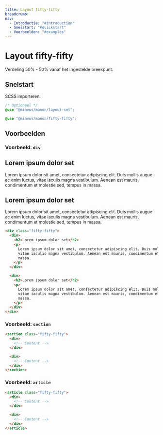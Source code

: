 ```yaml
---
title: Layout fifty-fifty
breadcrumb:
nav:
  - Introductie: "#introduction"
  - Snelstart: "#quickstart"
  - Voorbeelden: "#examples"
---
```


<h1 id="introduction">Layout fifty-fifty</h1>

Verdeling 50% - 50% vanaf het ingestelde breekpunt.

<h2 id="quick-start">Snelstart</h2>

SCSS importeren:

```scss
/* Optioneel */
@use "@minvws/manon/layout-set";

@use "@minvws/manon/fifty-fifty";
```

<h2 id="examples">Voorbeelden</h2>

### Voorbeeld: `div`

<div class="fifty-fifty">
  <div>
    <h2>Lorem ipsum dolor set</h2>
    <p>
      Lorem ipsum dolor sit amet, consectetur adipiscing elit. Duis mollis augue ac enim
      luctus, vitae iaculis magna vestibulum. Aenean est mauris, condimentum et molestie
      sed, tempus in massa.
    </p>
  </div>

  <div>
    <h2>Lorem ipsum dolor set</h2>
    <p>
      Lorem ipsum dolor sit amet, consectetur adipiscing elit. Duis mollis augue ac enim
      luctus, vitae iaculis magna vestibulum. Aenean est mauris, condimentum et molestie
      sed, tempus in massa.
    </p>
  </div>
</div>

```html
<div class="fifty-fifty">
  <div>
    <h2>Lorem ipsum dolor set</h2>
    <p>
      Lorem ipsum dolor sit amet, consectetur adipiscing elit. Duis mollis augue ac enim luctus,
      vitae iaculis magna vestibulum. Aenean est mauris, condimentum et molestie sed, tempus in
      massa.
    </p>
  </div>

  <div>
    <h2>Lorem ipsum dolor set</h2>
    <p>
      Lorem ipsum dolor sit amet, consectetur adipiscing elit. Duis mollis augue ac enim luctus,
      vitae iaculis magna vestibulum. Aenean est mauris, condimentum et molestie sed, tempus in
      massa.
    </p>
  </div>
</div>
```

### Voorbeeld: `section`

```html
<section class="fifty-fifty">
  <div>
    <!-- Content -->
  </div>

  <div>
    <!-- Content -->
  </div>
</section>
```

### Voorbeeld: `article`

```html
<article class="fifty-fifty">
  <div>
    <!-- Content -->
  </div>

  <div>
    <!-- Content -->
  </div>
</article>
```
